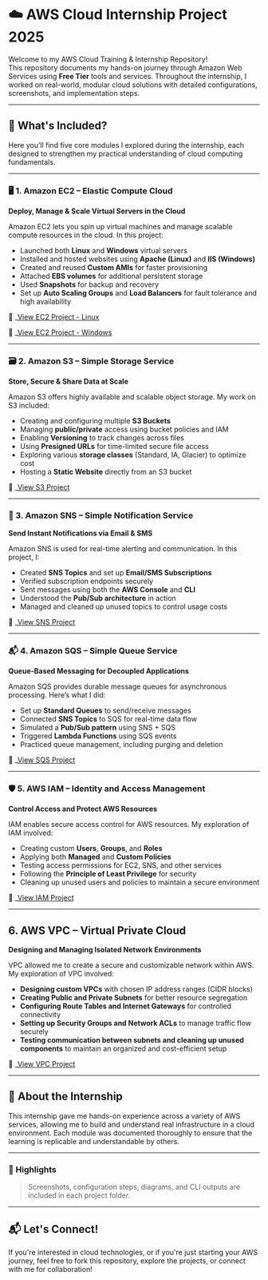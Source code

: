 # ☁️ AWS Cloud Internship Project 2025

Welcome to my AWS Cloud Training & Internship Repository!  
This repository documents my hands-on journey through Amazon Web Services using **Free Tier** tools and services. Throughout the internship, I worked on real-world, modular cloud solutions with detailed configurations, screenshots, and implementation steps.

---

## 🚀 What's Included?

Here you’ll find five core modules I explored during the internship, each designed to strengthen my practical understanding of cloud computing fundamentals.

---

### 🖥️ 1. Amazon EC2 – Elastic Compute Cloud  
**Deploy, Manage & Scale Virtual Servers in the Cloud**

Amazon EC2 lets you spin up virtual machines and manage scalable compute resources in the cloud. In this project:

- Launched both **Linux** and **Windows** virtual servers
- Installed and hosted websites using **Apache (Linux)** and **IIS (Windows)**
- Created and reused **Custom AMIs** for faster provisioning
- Attached **EBS volumes** for additional persistent storage
- Used **Snapshots** for backup and recovery
- Set up **Auto Scaling Groups** and **Load Balancers** for fault tolerance and high availability

🔗 _[View EC2 Project - Linux](./AWS%20EC2%20Linux-Sachin(CSE-niit)097.pdf)

🔗 _[View EC2 Project - Windows](./AWS%20EC2%20Microsoft-Sachin(CSE-niit)097.pdf)

---

### 🗃️ 2. Amazon S3 – Simple Storage Service  
**Store, Secure & Share Data at Scale**

Amazon S3 offers highly available and scalable object storage. My work on S3 included:

- Creating and configuring multiple **S3 Buckets**
- Managing **public/private** access using bucket policies and IAM
- Enabling **Versioning** to track changes across files
- Using **Presigned URLs** for time-limited secure file access
- Exploring various **storage classes** (Standard, IA, Glacier) to optimize cost
- Hosting a **Static Website** directly from an S3 bucket
 
🔗 _[View S3 Project](./S3(Simple%20%20Storage%20Service)-Sachin(CSE-NIIT)097.pdf)

---

### 📢 3. Amazon SNS – Simple Notification Service  
**Send Instant Notifications via Email & SMS**

Amazon SNS is used for real-time alerting and communication. In this project, I:

- Created **SNS Topics** and set up **Email/SMS Subscriptions**
- Verified subscription endpoints securely
- Sent messages using both the **AWS Console** and **CLI**
- Understood the **Pub/Sub architecture** in action
- Managed and cleaned up unused topics to control usage costs
 
🔗 _[View SNS Project](./Simple%20Notification%20Service-Sachin(CSE-NIIT)097.pdf)

---

### 📬 4. Amazon SQS – Simple Queue Service  
**Queue-Based Messaging for Decoupled Applications**

Amazon SQS provides durable message queues for asynchronous processing. Here’s what I did:

- Set up **Standard Queues** to send/receive messages
- Connected **SNS Topics** to SQS for real-time data flow
- Simulated a **Pub/Sub pattern** using SNS + SQS
- Triggered **Lambda Functions** using SQS events
- Practiced queue management, including purging and deletion
  
🔗 _[View SQS Project](./Simple%20Queue%20Service-%20Sachin(CSE-NIIT)097.pdf)

---

### 🛡️ 5. AWS IAM – Identity and Access Management  
**Control Access and Protect AWS Resources**

IAM enables secure access control for AWS resources. My exploration of IAM involved:

- Creating custom **Users**, **Groups**, and **Roles**
- Applying both **Managed** and **Custom Policies**
- Testing access permissions for EC2, SNS, and other services
- Following the **Principle of Least Privilege** for security
- Cleaning up unused users and policies to maintain a secure environment

🔗 _[View IAM Project](./Identity%20and%20Access%20Management%20-Sachin(CSE-NIIT)097.pdf)

---

## 6. AWS VPC – Virtual Private Cloud  
**Designing and Managing Isolated Network Environments**  

VPC allowed me to create a secure and customizable network within AWS. My exploration of VPC involved:  

- **Designing custom VPCs** with chosen IP address ranges (CIDR blocks)  
- **Creating Public and Private Subnets** for better resource segregation  
- **Configuring Route Tables and Internet Gateways** for controlled connectivity  
- **Setting up Security Groups and Network ACLs** to manage traffic flow securely  
- **Testing communication between subnets and cleaning up unused components** to maintain an organized and cost-efficient setup  

🔗 _[View VPC Project](./VPCsachin(CSE-niit)097.pdf)

---
## 📂 About the Internship

This internship gave me hands-on experience across a variety of AWS services, allowing me to build and understand real infrastructure in a cloud environment. Each module was documented thoroughly to ensure that the learning is replicable and understandable by others.

---

### 📸 Highlights

> Screenshots, configuration steps, diagrams, and CLI outputs are included in each project folder.

---

## 📬 Let's Connect!

If you're interested in cloud technologies, or if you're just starting your AWS journey, feel free to fork this repository, explore the projects, or connect with me for collaboration!

